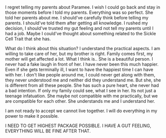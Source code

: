 I regret telling my parents about Paramee.
I wish I could go back and stay in those moments before I told my parents. Everything was so perfect. 
She told her parents about me. I should've carefully think before telling my parents. I should've told them after getting all knowledge. I rushed my decision, I should've trusted my gut feeling and not tell my parents until I had a job. Maybe I could've thought about something related to the Sickle Cell Trait that she has. 

What do I think about this situation?
I understand the practical aspects. I am willing to take care of her, but my brother is right. Family comes first, my mother will get affected a lot. 
What I think is..
She is a beautiful person. I never had a fake laugh in front of her. I have never been this much happier. Even if she gets terminally ill, I want to have the happiest time I can have with her. I don't like people around me, I could never get along with them, they never understood me and neither did they understand me. But she, she is different from all these people. She has such a pure heart, she never had a bad intention. If only my family could see, what I see in her. Its not just a teenage infatuation. She maybe not compatible with me practically, but we are compatible for each other. She understands me and I understand her. 

I am not ready to accept we cannot live together. I will do everything in my power to make it possible.


I NEED TO GET HIGHEST PACKAGE POSSIBLE. I HAVE A GUT FEELING, EVERYTHING WILL BE FINE AFTER THAT.